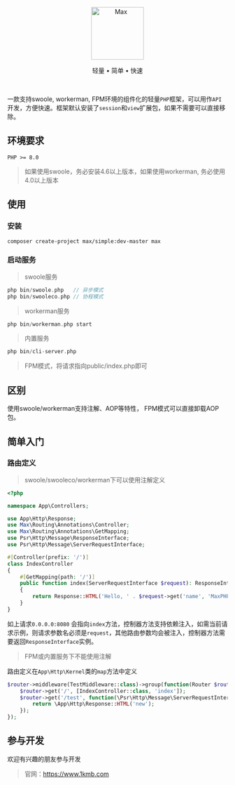 <p align="center">
<img src="https://raw.githubusercontent.com/topyao/max-simple/master/public/favicon.ico" width="120" alt="Max">
</p>

<p align="center">轻量 • 简单 • 快速</p>

<p align="center">
<a href="https://github.com/topyao/max-simple/issues"><img src="https://img.shields.io/github/issues/topyao/max-simple" alt=""></a>
<a href="https://github.com/topyao/max-simple"><img src="https://img.shields.io/github/stars/topyao/max-simple" alt=""></a>
<img src="https://img.shields.io/badge/php-%3E%3D8.0-brightgreen" alt="">
<img src="https://img.shields.io/badge/license-apache%202-blue" alt="">
</p>

一款支持swoole, workerman, FPM环境的组件化的轻量`PHP`框架，可以用作`API`开发，方便快速。框架默认安装了`session`和`view`扩展包，如果不需要可以直接移除。

## 环境要求

```
PHP >= 8.0
```

> 如果使用swoole，务必安装4.6以上版本，如果使用workerman, 务必使用4.0以上版本

## 使用

### 安装

```shell
composer create-project max/simple:dev-master max
```

### 启动服务

> swoole服务

```php
php bin/swoole.php   // 异步模式
php bin/swooleco.php // 协程模式
```

> workerman服务

```php
php bin/workerman.php start
```

> 内置服务

```php
php bin/cli-server.php
```

> FPM模式，将请求指向public/index.php即可

## 区别

使用swoole/workerman支持注解、AOP等特性， FPM模式可以直接卸载AOP包。

## 简单入门

### 路由定义

> swoole/swooleco/workerman下可以使用注解定义

```php
<?php

namespace App\Controllers;

use App\Http\Response;
use Max\Routing\Annotations\Controller;
use Max\Routing\Annotations\GetMapping;
use Psr\Http\Message\ResponseInterface;
use Psr\Http\Message\ServerRequestInterface;

#[Controller(prefix: '/')]
class IndexController
{
    #[GetMapping(path: '/')]
    public function index(ServerRequestInterface $request): ResponseInterface
    {
        return Response::HTML('Hello, ' . $request->get('name', 'MaxPHP!'));
    }
}

```

如上请求`0.0.0.0:8080` 会指向`index`方法，控制器方法支持依赖注入，如需当前请求示例，则请求参数名必须是`request`，其他路由参数均会被注入，控制器方法需要返回`ResponseInterface`实例。

> FPM或内置服务下不能使用注解

路由定义在`App\Http\Kernel`类的`map`方法中定义

```php
$router->middleware(TestMiddleware::class)->group(function(Router $router) {
    $router->get('/', [IndexController::class, 'index']);
    $router->get('/test', function(\Psr\Http\Message\ServerRequestInterface $request) {
        return \App\Http\Response::HTML('new');
    });
});
```

## 参与开发

欢迎有兴趣的朋友参与开发

> 官网：https://www.1kmb.com
